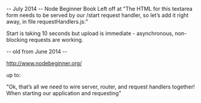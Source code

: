 
-- July 2014 -- 
Node Beginner Book
Left off at "The HTML for this textarea form needs to be served by our /start request handler, so let’s add it
right away, in file requestHandlers.js:"

Start is taking 10 seconds but upload is immediate - asynchronous, non-blocking requests are working.

-- old from June 2014 --

http://www.nodebeginner.org/

up to:

"Ok, that’s all we need to wire server, router, and request handlers together! When starting our
application and requesting"